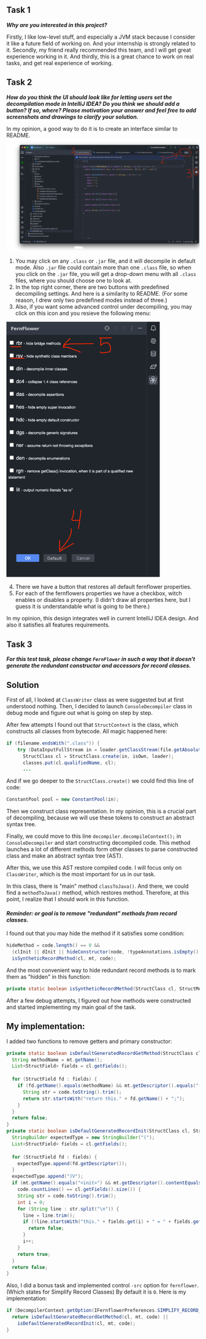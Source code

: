 ## Task 1
**_Why are you interested in this project?_**

Firstly, I like low-level stuff, and especially a JVM stack because I consider it like a future 
field of working on. And your internship is strongly related to it.
Secondly, my friend really recommended this team, and I will get great experience working in it.
And thirdly, this is a great chance to work on real tasks, and get real experience of working. 

## Task 2 
**_How do you think the UI should look like for letting users set the decompilation mode in
IntelliJ IDEA? Do you think we should add a button? If so, where? Please motivation your answer and
feel free to add screenshots and drawings to clarify your solution._**

In my opinion, a good way to do it is to create an interface similar to README. 
![Something went wrong!](images/mainPage.png)
1. You may click on any `.class` or `.jar` file, and it will decompile in default mode.
Also `.jar` file could contain more than one `.class` file, so when you click on the `.jar` file,
you will get a drop-down menu with all `.class` files, where you should choose one to look at.
2. In the top right corner, there are two buttons with predefined decompiling settings. 
And here is a similarity to README.
   (For some reason, I drew only two predefined modes instead of three.)
3. Also, if you want some advanced control under decompiling, you may click on this icon and you resieve
the following menu: 

<img src="images/menu.png" width=400px>

4. There we have a button that restores all default fernflower properties.
5. For each of the fernflowers properties we have a checkbox, witch enables or disables a property.
   (I didn't draw all properties here, but I guess it is understandable what is going to be there.)

In my opinion, this design integrates well in current IntelliJ IDEA design. And also it satisfies all
features requirements.

## Task 3
**_For this test task, please change `FernFlower` in such a way that it doesn't generate
the redundant constructor and accessors for record classes._**
## Solution
First of all, I looked at `ClassWriter` class as were suggested but 
at first understood nothing. Then, I decided to launch `ConsoleDecompiler` class
in debug mode and figure out what is going on step by step.

After few attempts I found out that `StructContext` is the class, which constructs
all classes from bytecode. All magic happened here:
```java
if (filename.endsWith(".class")) {
    try (DataInputFullStream in = loader.getClassStream(file.getAbsolutePath(), null)) {
      StructClass cl = StructClass.create(in, isOwn, loader);
      classes.put(cl.qualifiedName, cl);
      ...
```
And if we go deeper to the `StructClass.create()` we could find 
this line of code: 
```java
ConstantPool pool = new ConstantPool(in);
```
Then we construct class representation. 
In my opinion, this is a crucial part of decompiling, because we will use these tokens to construct 
an abstract syntax tree.

Finally, we could move to this line `decompiler.decompileContext();` 
in `ConsoleDecompiler` and start constructing decompiled code. This method
launches a lot of different methods form other classes to parse constructed class and 
make an abstract syntax tree (AST).

After this, we use this AST restore compiled code. I will focus only on `ClassWriter`,
which is the most important for us in our task.

In this class, there is "main" method `classToJava()`. And there, we could find a 
`methodToJava()` method, which restores method. Therefore, at this point, 
I realize that I should work in this function.

#### _Reminder: or goal is to remove "redundant" methods from record classes._

I found out that you may hide the method if it satisfies some condition: 
```java
hideMethod = code.length() == 0 &&
  (clInit || dInit || hideConstructor(node, !typeAnnotations.isEmpty(), init, throwsExceptions, paramCount, flags)) ||
  isSyntheticRecordMethod(cl, mt, code);
```
And the most convenient way to hide redundant record methods is to mark them as "hidden"
in this function: 
```java
private static boolean isSyntheticRecordMethod(StructClass cl, StructMethod mt, TextBuffer code)
```
After a few debug attempts, I figured out how methods were constructed and started implementing my
main goal of the task.
## My implementation:
I added two functions to remove getters and primary constructor:
```java
private static boolean isDefaultGeneratedRecordGetMethod(StructClass cl, StructMethod mt, TextBuffer code) {
  String methodName = mt.getName();
  List<StructField> fields = cl.getFields();

  for (StructField fd : fields) {
    if (fd.getName().equals(methodName) && mt.getDescriptor().equals("()" + fd.getDescriptor()) && code.countLines() == 1) {
      String str = code.toString().trim();
      return str.startsWith("return this." + fd.getName() + ";");
    }
  }
  return false;
}
private static boolean isDefaultGeneratedRecordInit(StructClass cl, StructMethod mt, TextBuffer code) {
  StringBuilder expectedType = new StringBuilder("(");
  List<StructField> fields = cl.getFields();

  for (StructField fd : fields) {
    expectedType.append(fd.getDescriptor());
  }
  expectedType.append(")V");
  if (mt.getName().equals("<init>") && mt.getDescriptor().contentEquals(expectedType) &&
    code.countLines() == cl.getFields().size()) {
    String str = code.toString().trim();
    int i = 0;
    for (String line : str.split("\n")) {
      line = line.trim();
      if (!line.startsWith("this." + fields.get(i) + " = " + fields.get(i) + ";")) {
        return false;
      }
      i++;
    }
    return true;
  }
  return false;
}
```
Also, I did a bonus task and implemented control `-src` option for `fernflower`.
(Which states for Simplify Record Classes) By default it is `0`.
Here is my implementation:
```java
if (DecompilerContext.getOption(IFernflowerPreferences.SIMPLIFY_RECORD_CLASSES)) {
  return isDefaultGeneratedRecordGetMethod(cl, mt, code) ||
    isDefaultGeneratedRecordInit(cl, mt, code);
}
```


